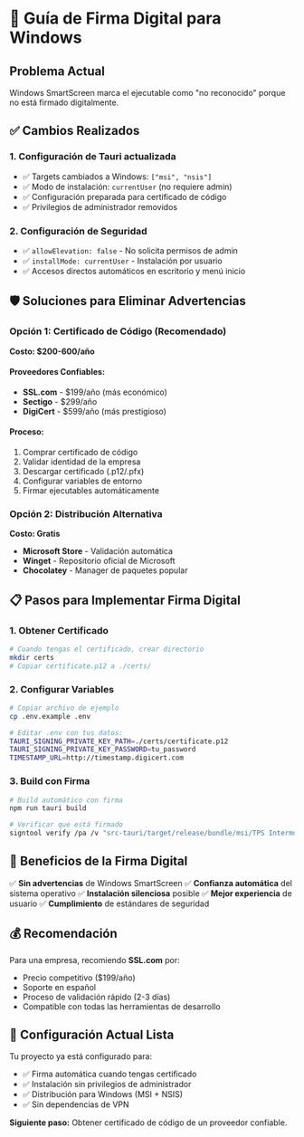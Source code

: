 # 🔐 Guía de Firma Digital para Windows

## Problema Actual
Windows SmartScreen marca el ejecutable como "no reconocido" porque no está firmado digitalmente.

## ✅ Cambios Realizados

### 1. Configuración de Tauri actualizada
- ✅ Targets cambiados a Windows: `["msi", "nsis"]`
- ✅ Modo de instalación: `currentUser` (no requiere admin)
- ✅ Configuración preparada para certificado de código
- ✅ Privilegios de administrador removidos

### 2. Configuración de Seguridad
- ✅ `allowElevation: false` - No solicita permisos de admin
- ✅ `installMode: currentUser` - Instalación por usuario
- ✅ Accesos directos automáticos en escritorio y menú inicio

## 🛡️ Soluciones para Eliminar Advertencias

### Opción 1: Certificado de Código (Recomendado)
**Costo: $200-600/año**

#### Proveedores Confiables:
- **SSL.com** - $199/año (más económico)
- **Sectigo** - $299/año
- **DigiCert** - $599/año (más prestigioso)

#### Proceso:
1. Comprar certificado de código
2. Validar identidad de la empresa
3. Descargar certificado (.p12/.pfx)
4. Configurar variables de entorno
5. Firmar ejecutables automáticamente

### Opción 2: Distribución Alternativa
**Costo: Gratis**

- **Microsoft Store** - Validación automática
- **Winget** - Repositorio oficial de Microsoft
- **Chocolatey** - Manager de paquetes popular

## 📋 Pasos para Implementar Firma Digital

### 1. Obtener Certificado
```bash
# Cuando tengas el certificado, crear directorio
mkdir certs
# Copiar certificate.p12 a ./certs/
```

### 2. Configurar Variables
```bash
# Copiar archivo de ejemplo
cp .env.example .env

# Editar .env con tus datos:
TAURI_SIGNING_PRIVATE_KEY_PATH=./certs/certificate.p12
TAURI_SIGNING_PRIVATE_KEY_PASSWORD=tu_password
TIMESTAMP_URL=http://timestamp.digicert.com
```

### 3. Build con Firma
```bash
# Build automático con firma
npm run tauri build

# Verificar que está firmado
signtool verify /pa /v "src-tauri/target/release/bundle/msi/TPS Intermotors_0.1.0_x64_en-US.msi"
```

## 🚀 Beneficios de la Firma Digital

✅ **Sin advertencias** de Windows SmartScreen
✅ **Confianza automática** del sistema operativo
✅ **Instalación silenciosa** posible
✅ **Mejor experiencia** de usuario
✅ **Cumplimiento** de estándares de seguridad

## 💰 Recomendación

Para una empresa, recomiendo **SSL.com** por:
- Precio competitivo ($199/año)
- Soporte en español
- Proceso de validación rápido (2-3 días)
- Compatible con todas las herramientas de desarrollo

## 🔧 Configuración Actual Lista

Tu proyecto ya está configurado para:
- ✅ Firma automática cuando tengas certificado
- ✅ Instalación sin privilegios de administrador
- ✅ Distribución para Windows (MSI + NSIS)
- ✅ Sin dependencias de VPN

**Siguiente paso:** Obtener certificado de código de un proveedor confiable.